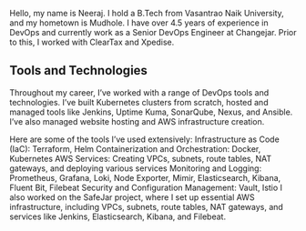 Hello, my name is Neeraj. I hold a B.Tech from Vasantrao Naik University, and my hometown is Mudhole. I have over 4.5 years of experience in DevOps and currently work as a Senior DevOps Engineer at Changejar. Prior to this, I worked with ClearTax and Xpedise.

Tools and Technologies
----------------------
Throughout my career, I’ve worked with a range of DevOps tools and technologies. I’ve built Kubernetes clusters from scratch, hosted and managed tools like Jenkins, Uptime Kuma, SonarQube, Nexus, and Ansible. I’ve also managed website hosting and AWS infrastructure creation.

Here are some of the tools I’ve used extensively:
Infrastructure as Code (IaC): Terraform, Helm
Containerization and Orchestration: Docker, Kubernetes
AWS Services: Creating VPCs, subnets, route tables, NAT gateways, and deploying various services
Monitoring and Logging: Prometheus, Grafana, Loki, Node Exporter, Mimir, Elasticsearch, Kibana, Fluent Bit, Filebeat
Security and Configuration Management: Vault, Istio
I also worked on the SafeJar project, where I set up essential AWS infrastructure, including VPCs, subnets, route tables, NAT gateways, and services like Jenkins, Elasticsearch, Kibana, and Filebeat.